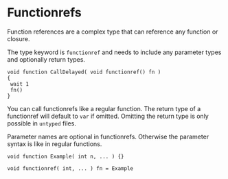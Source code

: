 # Functionrefs

Function references are a complex type that can reference any function
or closure.

The type keyword is `functionref` and needs to include any parameter
types and optionally return types.

``` 
void function CallDelayed( void functionref() fn )
{
 wait 1
 fn()
}
```

You can call functionrefs like a regular function. The return type of a
functionref will default to `var` if omitted. Omitting the return type
is only possible in `untyped` files.

Parameter names are optional in functionrefs. Otherwise the parameter
syntax is like in regular functions.

``` 
void function Example( int n, ... ) {}

void functionref( int, ... ) fn = Example
```

